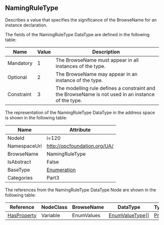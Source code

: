 <!-- datatype -->
## NamingRuleType
Describes a value that specifies the significance of the BrowseName for an instance declaration.  
<!-- end of description -->
The fields of the NamingRuleType DataType are defined in the following table:  

|Name|Value| Description|
|---|---|---|
|Mandatory|1|The BrowseName must appear in all instances of the type.|
|Optional|2|The BrowseName may appear in an instance of the type.|
|Constraint|3|The modelling rule defines a constraint and the BrowseName is not used in an instance of the type.|

The representation of the NamingRuleType DataType in the address space is shown in the following table:  

|Name|Attribute|
|---|---|
|NodeId|i=120|
|NamespaceUri|http://opcfoundation.org/UA/|
|BrowseName|NamingRuleType|
|IsAbstract|False|
|BaseType|[Enumeration](../../../Part3/DataTypes/Enumeration/readme.md)|
|Categories|Part3|

The references from the NamingRuleType DataType Node are shown in the following table:  

|Reference|NodeClass|BrowseName|DataType|TypeDefinition|ModellingRule|
|---|---|---|---|---|---|
|[HasProperty](../../../Part3/ReferenceTypes/HasProperty/readme.md)|Variable|EnumValues|[EnumValueType](../../../Part3/DataTypes/EnumValueType/readme.md)[]|[PropertyType](../../Part5/VariableTypes/PropertyType/readme.md)|[Mandatory](../../Objects/Mandatory/readme.md)|

